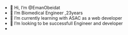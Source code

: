 - 👋 Hi, I’m @EmanObeidat
- 👀 I’m Biomedical Engineer ,23years
- 🌱 I’m currently learning with ASAC as a web developer
- 💞️ I’m looking to be successfull Engineer and developer 
-

<!---
EmanObeidat/EmanObeidat is a ✨ special ✨ repository because its `README.md` (this file) appears on your GitHub profile.
You can click the Preview link to take a look at your changes.
--->

